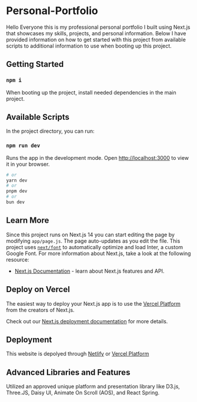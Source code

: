 # Personal-Portfolio

Hello Everyone this is my professional personal portfolio I built using Next.js that showcases my skills, projects, and personal information. Below I have provided information on how to get started with this project from available scripts to additional information to use when booting up this project.

## Getting Started

### `npm i`

When booting up the project, install needed dependencies in the main project.

## Available Scripts

In the project directory, you can run:

### `npm run dev`

Runs the app in the development mode.
Open [http://localhost:3000](http://localhost:3000) to view it in your browser.

```bash
# or
yarn dev
# or
pnpm dev
# or
bun dev
```

## Learn More

Since this project runs on Next.js 14 you can start editing the page by modifying `app/page.js`. The page auto-updates as you edit the file.
This project uses [`next/font`](https://nextjs.org/docs/basic-features/font-optimization) to automatically optimize and load Inter, a custom Google Font.
For more information about Next.js, take a look at the following resource:

- [Next.js Documentation](https://nextjs.org/docs) - learn about Next.js features and API.

## Deploy on Vercel

The easiest way to deploy your Next.js app is to use the [Vercel Platform](https://vercel.com/new?utm_medium=default-template&filter=next.js&utm_source=create-next-app&utm_campaign=create-next-app-readme) from the creators of Next.js.

Check out our [Next.js deployment documentation](https://nextjs.org/docs/deployment) for more details.

## Deployment

This website is depolyed through [Netlify](https://www.netlify.com/) or [Vercel Platform](https://vercel.com/new?utm_medium=default-template&filter=next.js&utm_source=create-next-app&utm_campaign=create-next-app-readme)

## Advanced Libraries and Features

Utilized an approved unique platform and presentation library like D3.js, Three.JS, Daisy UI, Animate On Scroll (AOS), and React Spring.
